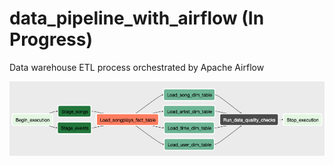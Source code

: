 # data_pipeline_with_airflow (In Progress)
Data warehouse ETL process orchestrated by Apache Airflow 

![](https://github.com/WinThitiwat/data_pipeline_with_airflow/blob/main/img/data_pipeline_workflow.PNG)
